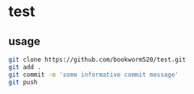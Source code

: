 # test

## usage
``` bash
git clone https://github.com/bookworm520/test.git
git add .
git commit -m 'some informative commit message'
git push
```
